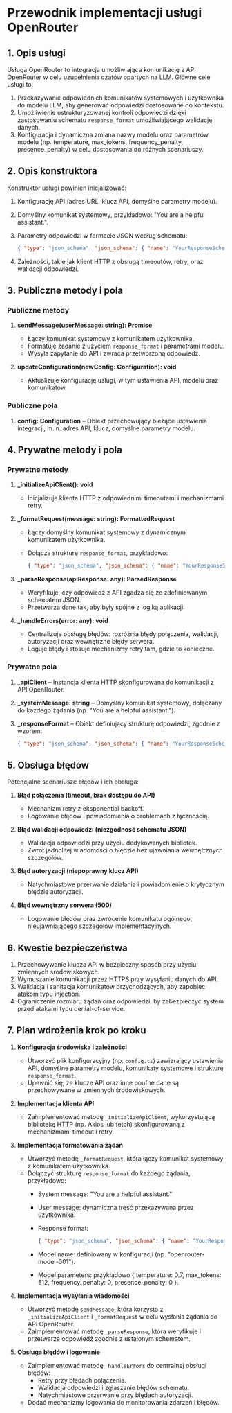 # Przewodnik implementacji usługi OpenRouter

## 1. Opis usługi

Usługa OpenRouter to integracja umożliwiająca komunikację z API OpenRouter w celu uzupełnienia czatów opartych na LLM. Główne cele usługi to:

1. Przekazywanie odpowiednich komunikatów systemowych i użytkownika do modelu LLM, aby generować odpowiedzi dostosowane do kontekstu.
2. Umożliwienie ustrukturyzowanej kontroli odpowiedzi dzięki zastosowaniu schematu `response_format` umożliwiającego walidację danych.
3. Konfiguracja i dynamiczna zmiana nazwy modelu oraz parametrów modelu (np. temperature, max_tokens, frequency_penalty, presence_penalty) w celu dostosowania do różnych scenariuszy.

## 2. Opis konstruktora

Konstruktor usługi powinien inicjalizować:

1. Konfigurację API (adres URL, klucz API, domyślne parametry modelu).
2. Domyślny komunikat systemowy, przykładowo: "You are a helpful assistant.".
3. Parametry odpowiedzi w formacie JSON według schematu:

   ```json
   { "type": "json_schema", "json_schema": { "name": "YourResponseSchema", "strict": true, "schema": { /* model-specific properties */ } } }
   ```

4. Zależności, takie jak klient HTTP z obsługą timeoutów, retry, oraz walidacji odpowiedzi.

## 3. Publiczne metody i pola

### Publiczne metody

1. **sendMessage(userMessage: string): Promise<Response>**
   - Łączy komunikat systemowy z komunikatem użytkownika.
   - Formatuje żądanie z użyciem `response_format` i parametrami modelu.
   - Wysyła zapytanie do API i zwraca przetworzoną odpowiedź.

2. **updateConfiguration(newConfig: Configuration): void**
   - Aktualizuje konfigurację usługi, w tym ustawienia API, modelu oraz komunikatów.

### Publiczne pola

1. **config: Configuration** – Obiekt przechowujący bieżące ustawienia integracji, m.in. adres API, klucz, domyślne parametry modelu.

## 4. Prywatne metody i pola

### Prywatne metody

1. **_initializeApiClient(): void**
   - Inicjalizuje klienta HTTP z odpowiednimi timeoutami i mechanizmami retry.

2. **_formatRequest(message: string): FormattedRequest**
   - Łączy domyślny komunikat systemowy z dynamicznym komunikatem użytkownika.
   - Dołącza strukturę `response_format`, przykładowo:

     ```json
     { "type": "json_schema", "json_schema": { "name": "YourResponseSchema", "strict": true, "schema": { /* define schema properties */ } } }
     ```

3. **_parseResponse(apiResponse: any): ParsedResponse**
   - Weryfikuje, czy odpowiedź z API zgadza się ze zdefiniowanym schematem JSON.
   - Przetwarza dane tak, aby były spójne z logiką aplikacji.

4. **_handleErrors(error: any): void**
   - Centralizuje obsługę błędów: rozróżnia błędy połączenia, walidacji, autoryzacji oraz wewnętrzne błędy serwera.
   - Loguje błędy i stosuje mechanizmy retry tam, gdzie to konieczne.

### Prywatne pola

1. **_apiClient** – Instancja klienta HTTP skonfigurowana do komunikacji z API OpenRouter.
2. **_systemMessage: string** – Domyślny komunikat systemowy, dołączany do każdego żądania (np. "You are a helpful assistant.").
3. **_responseFormat** – Obiekt definiujący strukturę odpowiedzi, zgodnie z wzorem:

   ```json
   { "type": "json_schema", "json_schema": { "name": "YourResponseSchema", "strict": true, "schema": { /* model schema */ } } }
   ```

## 5. Obsługa błędów

Potencjalne scenariusze błędów i ich obsługa:

1. **Błąd połączenia (timeout, brak dostępu do API)**
   - Mechanizm retry z eksponential backoff.
   - Logowanie błędów i powiadomienia o problemach z łącznością.

2. **Błąd walidacji odpowiedzi (niezgodność schematu JSON)**
   - Walidacja odpowiedzi przy użyciu dedykowanych bibliotek.
   - Zwrot jednolitej wiadomości o błędzie bez ujawniania wewnętrznych szczegółów.

3. **Błąd autoryzacji (niepoprawny klucz API)**
   - Natychmiastowe przerwanie działania i powiadomienie o krytycznym błędzie autoryzacji.

4. **Błąd wewnętrzny serwera (500)**
   - Logowanie błędów oraz zwrócenie komunikatu ogólnego, nieujawniającego szczegółów implementacyjnych.

## 6. Kwestie bezpieczeństwa

1. Przechowywanie klucza API w bezpieczny sposób przy użyciu zmiennych środowiskowych.
2. Wymuszanie komunikacji przez HTTPS przy wysyłaniu danych do API.
3. Walidacja i sanitacja komunikatów przychodzących, aby zapobiec atakom typu injection.
4. Ograniczenie rozmiaru żądań oraz odpowiedzi, by zabezpieczyć system przed atakami typu denial-of-service.

## 7. Plan wdrożenia krok po kroku

1. **Konfiguracja środowiska i zależności**
   - Utworzyć plik konfiguracyjny (np. `config.ts`) zawierający ustawienia API, domyślne parametry modelu, komunikaty systemowe i strukturę `response_format`.
   - Upewnić się, że klucze API oraz inne poufne dane są przechowywane w zmiennych środowiskowych.

2. **Implementacja klienta API**
   - Zaimplementować metodę `_initializeApiClient`, wykorzystującą bibliotekę HTTP (np. Axios lub fetch) skonfigurowaną z mechanizmami timeout i retry.

3. **Implementacja formatowania żądań**
   - Utworzyć metodę `_formatRequest`, która łączy komunikat systemowy z komunikatem użytkownika.
   - Dołączyć strukturę `response_format` do każdego żądania, przykładowo:
     - System message: "You are a helpful assistant."
     - User message: dynamiczna treść przekazywana przez użytkownika.
     - Response format:

       ```json
       { "type": "json_schema", "json_schema": { "name": "YourResponseSchema", "strict": true, "schema": { /* define schema properties */ } } }
       ```

     - Model name: definiowany w konfiguracji (np. "openrouter-model-001").
     - Model parameters: przykładowo { temperature: 0.7, max_tokens: 512, frequency_penalty: 0, presence_penalty: 0 }.

4. **Implementacja wysyłania wiadomości**
   - Utworzyć metodę `sendMessage`, która korzysta z `_initializeApiClient` i `_formatRequest` w celu wysłania żądania do API OpenRouter.
   - Zaimplementować metodę `_parseResponse`, która weryfikuje i przetwarza odpowiedź zgodnie z ustalonym schematem.

5. **Obsługa błędów i logowanie**
   - Zaimplementować metodę `_handleErrors` do centralnej obsługi błędów:
     - Retry przy błędach połączenia.
     - Walidacja odpowiedzi i zgłaszanie błędów schematu.
     - Natychmiastowe przerwanie przy błędach autoryzacji.
   - Dodać mechanizmy logowania do monitorowania zdarzeń i błędów.
